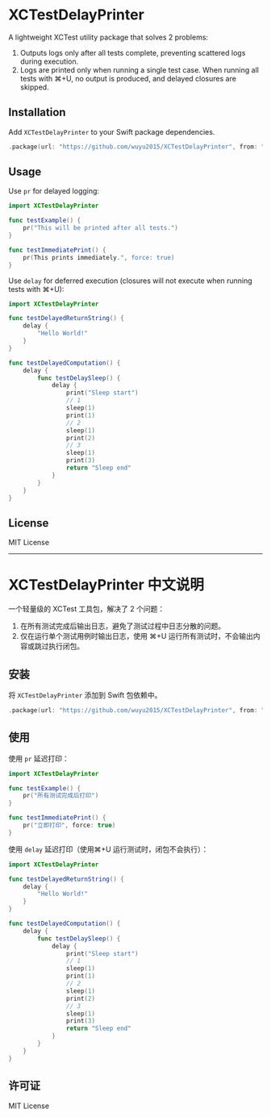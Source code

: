 # XCTestDelayPrinter

A lightweight XCTest utility package that solves 2 problems:

1. Outputs logs only after all tests complete, preventing scattered logs during execution.
2. Logs are printed only when running a single test case. When running all tests with ⌘+U, no output is produced, and delayed closures are skipped.

## Installation

Add `XCTestDelayPrinter` to your Swift package dependencies.

```swift
.package(url: "https://github.com/wuyu2015/XCTestDelayPrinter", from: "1.0.1")
```

## Usage

Use `pr` for delayed logging:

```swift
import XCTestDelayPrinter

func testExample() {
    pr("This will be printed after all tests.")
}

func testImmediatePrint() {
    pr(This prints immediately.", force: true)
}
```

Use `delay` for deferred execution (closures will not execute when running tests with ⌘+U):

```swift
import XCTestDelayPrinter

func testDelayedReturnString() {
    delay {
        "Hello World!"
    }
}

func testDelayedComputation() {
    delay {
        func testDelaySleep() {
            delay {
                print("Sleep start")
                // 1
                sleep(1)
                print(1)
                // 2
                sleep(1)
                print(2)
                // 3
                sleep(1)
                print(3)
                return "Sleep end"
            }
        }
    }
}
```

## License

MIT License

---

# XCTestDelayPrinter 中文说明

一个轻量级的 XCTest 工具包，解决了 2 个问题：

1. 在所有测试完成后输出日志，避免了测试过程中日志分散的问题。
2. 仅在运行单个测试用例时输出日志，使用 ⌘+U 运行所有测试时，不会输出内容或跳过执行闭包。

## 安装

将 `XCTestDelayPrinter` 添加到 Swift 包依赖中。

```swift
.package(url: "https://github.com/wuyu2015/XCTestDelayPrinter", from: "1.0.1")
```

## 使用

使用 `pr` 延迟打印：

```swift
import XCTestDelayPrinter

func testExample() {
    pr("所有测试完成后打印")
}

func testImmediatePrint() {
    pr("立即打印", force: true)
}
```

使用 `delay` 延迟打印（使用⌘+U 运行测试时，闭包不会执行）：

```swift
import XCTestDelayPrinter

func testDelayedReturnString() {
    delay {
        "Hello World!"
    }
}

func testDelayedComputation() {
    delay {
        func testDelaySleep() {
            delay {
                print("Sleep start")
                // 1
                sleep(1)
                print(1)
                // 2
                sleep(1)
                print(2)
                // 3
                sleep(1)
                print(3)
                return "Sleep end"
            }
        }
    }
}
```

## 许可证

MIT License
